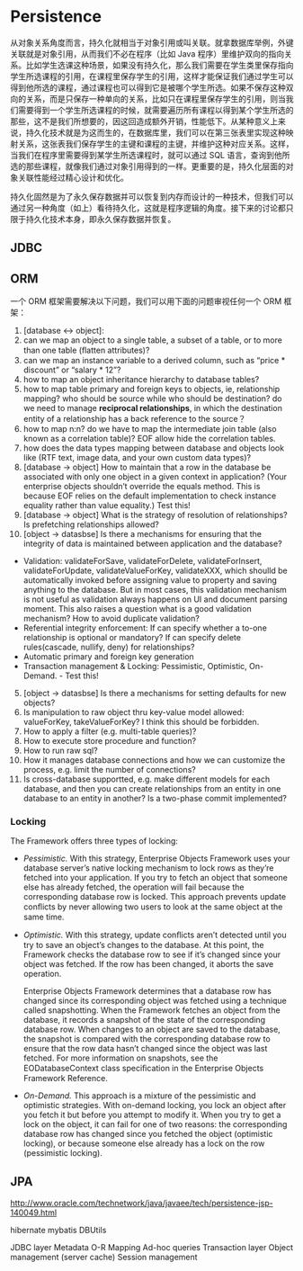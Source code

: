 # Persistence

从对象关系角度而言，持久化就相当于对象引用或叫关联。就拿数据库举例，外键关联就是对象引用，从而我们不必在程序（比如 Java 程序）里维护双向的指向关系。比如学生选课这种场景，如果没有持久化，那么我们需要在学生类里保存指向学生所选课程的引用，在课程里保存学生的引用，这样才能保证我们通过学生可以得到他所选的课程，通过课程也可以得到它是被哪个学生所选。如果不保存这种双向的关系，而是只保存一种单向的关系，比如只在课程里保存学生的引用，则当我们需要得到一个学生所选课程的时候，就需要遍历所有课程以得到某个学生所选的那些，这不是我们所想要的，因这回造成额外开销，性能低下。从某种意义上来说，持久化技术就是为这而生的，在数据库里，我们可以在第三张表里实现这种映射关系，这张表我们保存学生的主键和课程的主键，并维护这种对应关系。这样，当我们在程序里需要得到某学生所选课程时，就可以通过 SQL 语言，查询到他所选的那些课程，就像我们通过对象引用得到的一样。更重要的是，持久化层面的对象关联性能经过精心设计和优化。

持久化固然是为了永久保存数据并可以恢复到内存而设计的一种技术，但我们可以通过另一种角度（如上）看待持久化，这就是程序逻辑的角度。接下来的讨论都只限于持久化技术本身，即永久保存数据并恢复。

## JDBC

## ORM

一个 ORM 框架需要解决以下问题，我们可以用下面的问题审视任何一个 ORM 框架：

1. [database <-> object]:
 1. can we map an object to a single table, a subset of a table, or to more than one table (ﬂatten attributes)?
 2. can we map an instance variable to a derived column, such as “price * discount” or “salary * 12”?
 3. how to map an object inheritance hierarchy to database tables?
 4. how to map table primary and foreign keys to objects, ie, relationship mapping? who should be source while who should be destination? do we need to manage **reciprocal relationships**, in which the destination entity of a relationship has a back reference to the source？
 5. how to map n:n? do we have to map the intermediate join table (also known as a correlation table)? EOF allow hide the correlation tables.
 6. how does the data types mapping between database and objects look like (RTF text, image data, and your own custom data types)?
2. [database -> object] How to maintain that a row in the database be associated with only one object in a given context in application? (Your enterprise objects shouldn’t override the equals method. This is because EOF relies on the default implementation to check instance equality rather than value equality.) Test this!
3. [database -> object] What is the strategy of resolution of relationships? Is prefetching relationships allowed?
4. [object -> datasbse] Is there a mechanisms for ensuring that the integrity of data is maintained between application and the database?
 - Validation: validateForSave, validateForDelete, validateForInsert, validateForUpdate, validateValueForKey, validateXXX, which shoulld be automatically invoked before assigning value to property and saving anything to the database. But in most cases, this validation mechanism is not useful as validation always happens on UI and document parsing moment. This also raises a question what is a good validation mechanism? How to avoid duplicate validation?
 - Referential integrity enforcement: If can specify whether a to-one relationship is optional or mandatory? If can specify delete rules(cascade, nullify, deny) for relationships?
 - Automatic primary and foreign key generation
 - Transaction management & Locking: Pessimistic, Optimistic, On-Demand. - Test this!
5. [object -> datasbse] Is there a mechanisms for setting defaults for new objects?
6. Is manipulation to raw object thru key-value model allowed: valueForKey, takeValueForKey? I think this should be forbidden.
7. How to apply a filter (e.g. multi-table queries)?
8. How to execute store procedure and function?
9. How to run raw sql?
10. How it manages database connections and how we can customize the process, e.g. limit the number of connections?
11. Is cross-database supportted, e.g. make different models for each database, and then you can create relationships from an entity in one database to an entity in another? Is a two-phase commit implemented?

### Locking

The Framework offers three types of locking:

- *Pessimistic.* With this strategy, Enterprise Objects Framework uses your database server’s native locking mechanism to lock rows as they’re fetched into your application. If you try to fetch an object that someone else has already fetched, the operation will fail because the corresponding database row is locked. This approach prevents update conﬂicts by never allowing two users to look at the same object at the same time.

- *Optimistic.* With this strategy, update conﬂicts aren’t detected until you try to save an object’s changes to the database. At this point, the Framework checks the database row to see if it’s changed since your object was fetched. If the row has been changed, it aborts the save operation.

   Enterprise Objects Framework determines that a database row has changed since its corresponding object was fetched using a technique called snapshotting. When the Framework fetches an object from the database, it records a snapshot of the state of the corresponding database row. When changes to an object are saved to the database, the snapshot is compared with the corresponding database row to ensure that the row data hasn’t changed since the object was last fetched. For more information on snapshots, see the EODatabaseContext class speciﬁcation in the Enterprise Objects Framework Reference.

- *On-Demand.* This approach is a mixture of the pessimistic and optimistic strategies. With on-demand locking, you lock an object after you fetch it but before you attempt to modify it. When you try to get a lock on the object, it can fail for one of two reasons: the corresponding database row has changed since you fetched the object (optimistic locking), or because someone else already has a lock on the row (pessimistic locking).

## JPA

http://www.oracle.com/technetwork/java/javaee/tech/persistence-jsp-140049.html

hibernate
mybatis
DBUtils

JDBC layer
Metadata
O-R Mapping 
Ad-hoc queries
Transaction layer
Object management (server cache)
Session management

